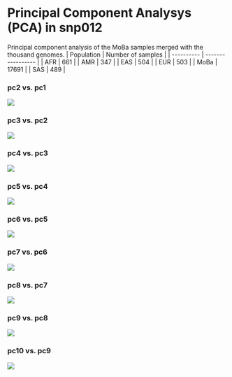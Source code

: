 # Principal Component Analysys (PCA) in snp012
Principal component analysis of the MoBa samples merged with the thousand genomes.
| Population | Number of samples |
| ---------- | ----------------- |
| AFR | 661 |
| AMR | 347 |
| EAS | 504 |
| EUR | 503 |
| MoBa | 17691 |
| SAS | 489 |
### pc2 vs. pc1
![](plot/pc1_pc2.png)
### pc3 vs. pc2
![](plot/pc2_pc3.png)
### pc4 vs. pc3
![](plot/pc3_pc4.png)
### pc5 vs. pc4
![](plot/pc4_pc5.png)
### pc6 vs. pc5
![](plot/pc5_pc6.png)
### pc7 vs. pc6
![](plot/pc6_pc7.png)
### pc8 vs. pc7
![](plot/pc7_pc8.png)
### pc9 vs. pc8
![](plot/pc8_pc9.png)
### pc10 vs. pc9
![](plot/pc9_pc10.png)
